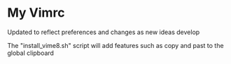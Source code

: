 # My Vimrc

Updated to reflect preferences and changes as new ideas develop

The "install_vime8.sh" script will add features such as copy and past to the global clipboard
